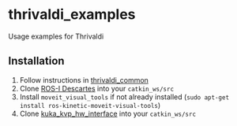 # thrivaldi_examples
Usage examples for Thrivaldi

## Installation

1. Follow instructions in [thrivaldi_common](https://github.com/itk-thrivaldi/thrivaldi_common)
2. Clone [ROS-I Descartes](https://github.com/ros-industrial-consortium/descartes) into your `catkin_ws/src`
3. Install `moveit_visual_tools` if not already installed (`sudo apt-get install ros-kinetic-moveit-visual-tools`)
4. Clone [kuka_kvp_hw_interface](https://github.com/itk-thrivaldi/kuka_kvp_hw_interface) into your `catkin_ws/src`

